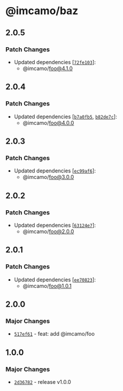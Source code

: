 # @imcamo/baz

## 2.0.5

### Patch Changes

- Updated dependencies [[`72fe103`](https://github.com/imcamo/circular-dependency-package/commit/72fe1039541169d611d25892e5b8694fdf41141d)]:
  - @imcamo/foo@4.1.0

## 2.0.4

### Patch Changes

- Updated dependencies [[`b7a0fb5`](https://github.com/imcamo/circular-dependency-package/commit/b7a0fb5e2c847329e42bb2e78256b2cd518a5606), [`b82de7c`](https://github.com/imcamo/circular-dependency-package/commit/b82de7c46b06935355069429ca07d8971c087ea0)]:
  - @imcamo/foo@4.0.0

## 2.0.3

### Patch Changes

- Updated dependencies [[`ec99af6`](https://github.com/imcamo/circular-dependency-package/commit/ec99af624c76863d4e5d2fbbb10ad304b1523dcf)]:
  - @imcamo/foo@3.0.0

## 2.0.2

### Patch Changes

- Updated dependencies [[`63124e7`](https://github.com/imcamo/circular-dependency-package/commit/63124e7c28e7b5bd5d5a29e18695de8a99f69288)]:
  - @imcamo/foo@2.0.0

## 2.0.1

### Patch Changes

- Updated dependencies [[`ee70823`](https://github.com/imcamo/circular-dependency-package/commit/ee70823732ea3f88df50cb3d3b4cfabb8081b1aa)]:
  - @imcamo/foo@1.0.1

## 2.0.0

### Major Changes

- [`517ef61`](https://github.com/imcamo/circular-dependency-package/commit/517ef61c951b710c3eb74b0d289f0a7e22aa5743) - feat: add @imcamo/foo

## 1.0.0

### Major Changes

- [`2d36782`](https://github.com/imcamo/circular-dependency-package/commit/2d3678241073c22ab58f239902c4734c127947a7) - release v1.0.0
